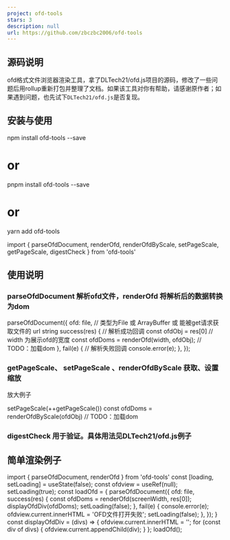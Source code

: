 ```yaml
---
project: ofd-tools
stars: 3
description: null
url: https://github.com/zbczbc2006/ofd-tools
---
```


源码说明
----

ofd格式文件浏览器渲染工具，拿了DLTech21/ofd.js项目的源码，修改了一些问题后用rollup重新打包并整理了文档。如果该工具对你有帮助，请感谢原作者；如果遇到问题，也先试下`DLTech21/ofd.js`是否复现。

安装与使用
-----

npm install ofd-tools --save
# or
pnpm install ofd-tools --save
# or
yarn add ofd-tools

import { parseOfdDocument, renderOfd, renderOfdByScale, setPageScale, getPageScale, digestCheck } from 'ofd-tools'

使用说明
----

### parseOfdDocument 解析ofd文件，renderOfd 将解析后的数据转换为dom

  parseOfdDocument({
    ofd: file, // 类型为File 或 ArrayBuffer 或 能被get请求获取文件的 url string
    success(res) { // 解析成功回调
      const ofdObj \= res\[0\]
      // width 为展示ofd的宽度
      const ofdDoms \= renderOfd(width, ofdObj);
      // TODO：加载dom
    },
    fail(e) { // 解析失败回调
      console.error(e);
    },
  });

### getPageScale、 setPageScale 、renderOfdByScale 获取、设置缩放

放大例子

setPageScale(++getPageScale())
const ofdDoms \= renderOfdByScale(ofdObj)
// TODO：加载dom

### digestCheck 用于验证。具体用法见DLTech21/ofd.js例子

简单渲染例子
------

import { parseOfdDocument, renderOfd } from 'ofd-tools'
const \[loading, setLoading\] \= useState(false);
const ofdview \= useRef(null);
setLoading(true);
const loadOfd \= {
  parseOfdDocument({
    ofd: file,
    success(res) {
      const ofdDoms \= renderOfd(screenWidth, res\[0\]);
      displayOfdDiv(ofdDoms);
      setLoading(false);
    },
    fail(e) {
      console.error(e);
      ofdview.current.innerHTML \= 'OFD文件打开失败';
      setLoading(false);
    },
  });
}
const displayOfdDiv \= (divs) \=\> {
  ofdview.current.innerHTML \= '';
  for (const div of divs) {
    ofdview.current.appendChild(div);
  }
};
loadOfd();
